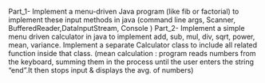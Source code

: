 Part_1- Implement a menu-driven Java program (like fib or factorial) to implement these input methods in java (command line args, Scanner, BufferedReader,DataInputStream, Console ) 
Part_2- Implement a simple menu driven calculator in java to implement add, sub, mul, div, sqrt, power, mean, variance. Implement a separate Calculator class to include all related function inside that class. (mean calculation : program reads numbers from the keyboard, summing them in the process until the user enters the string “end”.It then stops input & displays the avg. of numbers) 
